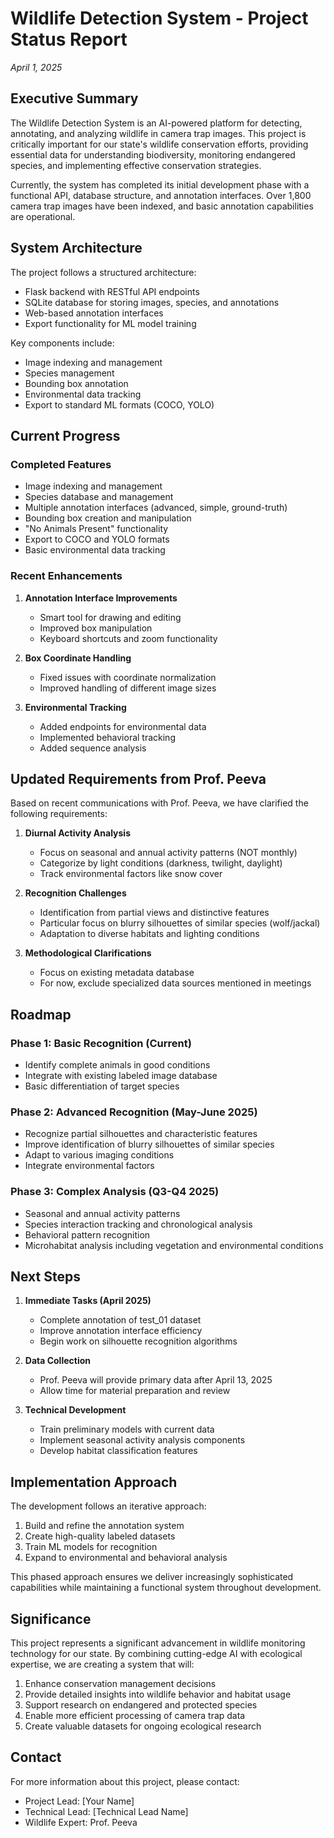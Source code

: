 # Wildlife Detection System - Project Status Report
*April 1, 2025*

## Executive Summary

The Wildlife Detection System is an AI-powered platform for detecting, annotating, and analyzing wildlife in camera trap images. This project is critically important for our state's wildlife conservation efforts, providing essential data for understanding biodiversity, monitoring endangered species, and implementing effective conservation strategies.

Currently, the system has completed its initial development phase with a functional API, database structure, and annotation interfaces. Over 1,800 camera trap images have been indexed, and basic annotation capabilities are operational.

## System Architecture

The project follows a structured architecture:
- Flask backend with RESTful API endpoints
- SQLite database for storing images, species, and annotations
- Web-based annotation interfaces
- Export functionality for ML model training

Key components include:
- Image indexing and management
- Species management
- Bounding box annotation
- Environmental data tracking
- Export to standard ML formats (COCO, YOLO)

## Current Progress

### Completed Features
- Image indexing and management
- Species database and management
- Multiple annotation interfaces (advanced, simple, ground-truth)
- Bounding box creation and manipulation
- "No Animals Present" functionality
- Export to COCO and YOLO formats
- Basic environmental data tracking

### Recent Enhancements
1. **Annotation Interface Improvements**
   - Smart tool for drawing and editing
   - Improved box manipulation
   - Keyboard shortcuts and zoom functionality

2. **Box Coordinate Handling**
   - Fixed issues with coordinate normalization
   - Improved handling of different image sizes

3. **Environmental Tracking**
   - Added endpoints for environmental data
   - Implemented behavioral tracking
   - Added sequence analysis

## Updated Requirements from Prof. Peeva

Based on recent communications with Prof. Peeva, we have clarified the following requirements:

1. **Diurnal Activity Analysis**
   - Focus on seasonal and annual activity patterns (NOT monthly)
   - Categorize by light conditions (darkness, twilight, daylight)
   - Track environmental factors like snow cover

2. **Recognition Challenges**
   - Identification from partial views and distinctive features
   - Particular focus on blurry silhouettes of similar species (wolf/jackal)
   - Adaptation to diverse habitats and lighting conditions

3. **Methodological Clarifications**
   - Focus on existing metadata database
   - For now, exclude specialized data sources mentioned in meetings

## Roadmap

### Phase 1: Basic Recognition (Current)
- Identify complete animals in good conditions
- Integrate with existing labeled image database
- Basic differentiation of target species

### Phase 2: Advanced Recognition (May-June 2025)
- Recognize partial silhouettes and characteristic features
- Improve identification of blurry silhouettes of similar species
- Adapt to various imaging conditions
- Integrate environmental factors

### Phase 3: Complex Analysis (Q3-Q4 2025)
- Seasonal and annual activity patterns
- Species interaction tracking and chronological analysis
- Behavioral pattern recognition
- Microhabitat analysis including vegetation and environmental conditions

## Next Steps

1. **Immediate Tasks (April 2025)**
   - Complete annotation of test_01 dataset
   - Improve annotation interface efficiency
   - Begin work on silhouette recognition algorithms

2. **Data Collection**
   - Prof. Peeva will provide primary data after April 13, 2025
   - Allow time for material preparation and review

3. **Technical Development**
   - Train preliminary models with current data
   - Implement seasonal activity analysis components
   - Develop habitat classification features

## Implementation Approach

The development follows an iterative approach:
1. Build and refine the annotation system
2. Create high-quality labeled datasets
3. Train ML models for recognition
4. Expand to environmental and behavioral analysis

This phased approach ensures we deliver increasingly sophisticated capabilities while maintaining a functional system throughout development.

## Significance

This project represents a significant advancement in wildlife monitoring technology for our state. By combining cutting-edge AI with ecological expertise, we are creating a system that will:

1. Enhance conservation management decisions
2. Provide detailed insights into wildlife behavior and habitat usage
3. Support research on endangered and protected species
4. Enable more efficient processing of camera trap data
5. Create valuable datasets for ongoing ecological research

## Contact

For more information about this project, please contact:
- Project Lead: [Your Name]
- Technical Lead: [Technical Lead Name]
- Wildlife Expert: Prof. Peeva